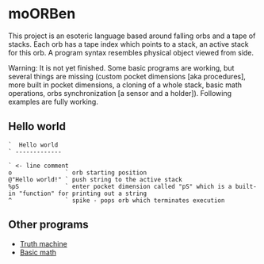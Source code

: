 moORBen
======

This project is an esoteric language based around falling orbs and a tape of stacks. Each orb has a tape index which points to a stack, an active stack for this orb. A program syntax resembles physical object viewed from side.

Warning: It is not yet finished. Some basic programs are working, but several things are missing (custom pocket dimensions [aka procedures], more built in pocket dimensions, a cloning of a whole stack, basic math operations, orbs synchronization [a sensor and a holder]). Following examples are fully working.

Hello world
----------
```
`  Hello world 
` -------------

` <- line comment
o               ` orb starting position
@"Hello world!" ` push string to the active stack
%pS             ` enter pocket dimension called "pS" which is a built-in "function" for printing out a string
^               ` spike - pops orb which terminates execution
```

Other programs
-------------
* [Truth machine](res/TruthMachine.mrb)
* [Basic math](res/BasicMath.mrb)
